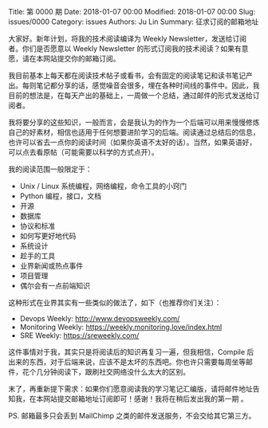 Title: 第 0000 期
Date: 2018-01-07 00:00
Modified: 2018-01-07 00:00
Slug: issues/0000
Category: issues
Authors: Ju Lin
Summary: 征求订阅的邮箱地址

大家好。新年计划，将我的技术阅读编译为 Weekly Newsletter，发送给订阅者。你们是否愿意以 Weekly Newsletter 的形式订阅我的技术阅读？如果有意愿，请在本网站提交你的邮箱订阅。

我目前基本上每天都在阅读技术帖子或看书，会有固定的阅读笔记和读书笔记产出。每则笔记都分享的话，感觉噪音会很多，埋在各种时间线的事件中。因此，我目前的想法是，在每天产出的基础上，一周做一个总结，通过邮件的形式发送给订阅者。

我将要分享的这些知识，一般而言，会是我认为的作为一个后端可以用来慢慢修炼自己的好素材，相信也适用于任何想要进阶学习的后端。阅读通过总结后的信息，也许可以省去一点你的阅读时间（如果你英语不太好的话）。当然，如果英语好，可以点去看原帖（可能需要以科学的方式点开）。

我的阅读范围一般限定于：

* Unix / Linux 系统编程，网络编程，命令工具的小窍门
* Python 编程，接口，文档
* 开源
* 数据库
* 协议和标准
* 如何写更好地代码
* 系统设计
* 趁手的工具
* 业界新闻或热点事件
* 项目管理
* 偶尔会有一点前端知识

这种形式在业界其实有一些类似的做法了，如下（也推荐你们关注）：

* Devops Weekly: http://www.devopsweekly.com/
* Monitoring Weekly: https://weekly.monitoring.love/index.html
* SRE Weekly: https://sreweekly.com/

这件事情对于我，其实只是将阅读后的知识再复习一遍，但我相信，Compile 后出来的东西，对于后端来说，应该不是太坏的东西吧。你也许只需要每周坐等邮件，花个几分钟阅读下，跟刷社交网络没什么太大的区别。

末了，再重新提下需求：如果你们愿意阅读我的学习笔记汇编版，请将邮件地址告知我，在本网站提交邮箱地址订阅即可！感谢！我将在稍后发出我的第一期 。

PS. 邮箱最多只会丢到 MailChimp 之类的邮件发送服务，不会交给其它第三方。
